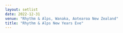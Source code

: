 ```yaml
---
layout: setlist
date: 2022-12-31
venue: "Rhythm & Alps, Wanaka, Aotearoa New Zealand"
title: "Rhythm & Alps New Years Eve"
---
```


<!--snippet-->
